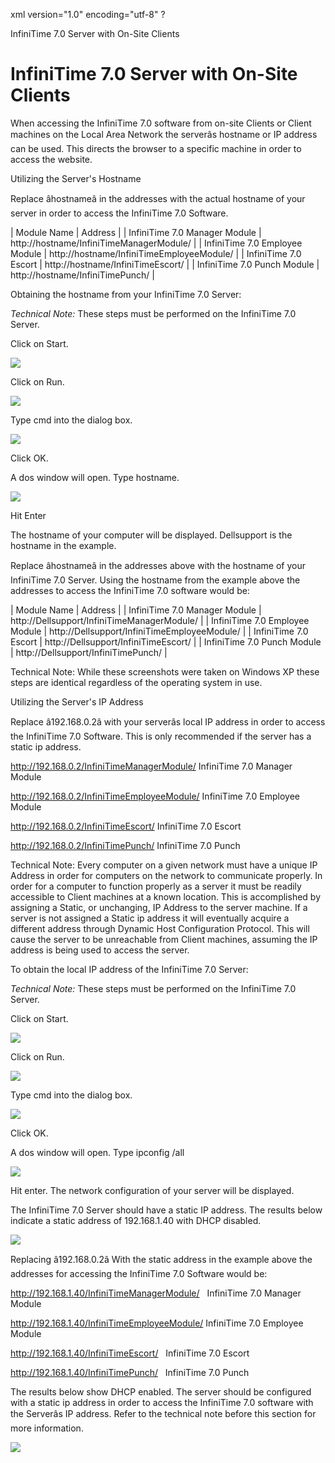 xml version="1.0" encoding="utf-8" ?





InfiniTime 7.0 Server with On-Site Clients




# InfiniTime 7.0 Server with On-Site Clients

When accessing the InfiniTime
7.0 software from on-site Clients or Client machines on the Local Area
Network the serverâs hostname or IP address can be used. This directs
the browser to a specific machine in order to access the website.

Utilizing the Server's Hostname

Replace âhostnameâ in the addresses with the actual hostname of your
server in order to access the InfiniTime
7.0 Software.

| Module Name | Address |
| InfiniTime 7.0 Manager Module | http://hostname/InfiniTimeManagerModule/ |
| InfiniTime 7.0 Employee Module | http://hostname/InfiniTimeEmployeeModule/ |
| InfiniTime 7.0 Escort | http://hostname/InfiniTimeEscort/ |
| InfiniTime 7.0 Punch Module | http://hostname/InfiniTimePunch/ |

Obtaining the hostname from your InfiniTime 7.0 Server:

*Technical Note:* These steps
must be performed on the InfiniTime
7.0 Server.

Click on Start.

![](images_2/startbar.JPG)

Click on Run.

![](images_2/startrun.JPG)

Type cmd into the dialog box.

![](images_2/runboxCMD.jpg)

Click OK.

A dos window will open. Type hostname.

![](images_2/CMDHOSTNAME.gif)

Hit Enter

The hostname of your computer will be displayed. Dellsupport is the
hostname in the example.

Replace âhostnameâ in the addresses above with the hostname of your
InfiniTime 7.0 Server.
Using the hostname from the example above the addresses to access the
InfiniTime 7.0 software
would be:

| Module Name | Address |
| InfiniTime 7.0 Manager Module | http://Dellsupport/InfiniTimeManagerModule/ |
| InfiniTime 7.0 Employee Module | http://Dellsupport/InfiniTimeEmployeeModule/ |
| InfiniTime 7.0 Escort | http://Dellsupport/InfiniTimeEscort/ |
| InfiniTime 7.0 Punch Module | http://Dellsupport/InfiniTimePunch/ |

Technical Note: While these screenshots were taken
on Windows XP these steps are identical regardless of the operating system
in use.

Utilizing the Server's IP Address

Replace â192.168.0.2â with your serverâs
local IP address in order to access the InfiniTime
7.0 Software. This is only recommended if the server has a static ip address.

http://192.168.0.2/InfiniTimeManagerModule/
InfiniTime 7.0 Manager
Module

http://192.168.0.2/InfiniTimeEmployeeModule/
InfiniTime 7.0 Employee
Module

http://192.168.0.2/InfiniTimeEscort/
InfiniTime 7.0 Escort

http://192.168.0.2/InfiniTimePunch/
InfiniTime 7.0 Punch

Technical Note:
Every computer on a given network must have a unique IP Address in order
for computers on the network to communicate properly. In order for a computer
to function properly as a server it must be readily accessible to Client
machines at a known location. This is accomplished by assigning a Static,
or unchanging, IP Address to the server machine. If a server is not assigned
a Static ip address it will eventually acquire a different address through
Dynamic Host Configuration Protocol. This will cause the server to be
unreachable from Client machines, assuming the IP address is being used
to access the server.

To obtain the local IP address of the InfiniTime 7.0 Server:

*Technical
Note:* These steps must be performed on the InfiniTime
7.0 Server.

Click on Start.

![](images_2/image435.gif)

Click on Run.

![](images_2/image436.gif)

Type cmd into the dialog box.

![](images_2/image437.gif)

Click OK.

A dos window will open. Type ipconfig /all

![](images_2/image438.gif)

Hit enter. The network configuration of
your server will be displayed.

The InfiniTime
7.0 Server should have a static IP address. The results below indicate
a static address of 192.168.1.40 with DHCP disabled.

![](images_2/image439.gif)

Replacing â192.168.0.2â With the static
address in the example above the addresses for accessing the InfiniTime
7.0 Software would be:

http://192.168.1.40/InfiniTimeManagerModule/
  InfiniTime
7.0 Manager Module

http://192.168.1.40/InfiniTimeEmployeeModule/
InfiniTime 7.0 Employee
Module

http://192.168.1.40/InfiniTimeEscort/
  InfiniTime
7.0 Escort

http://192.168.1.40/InfiniTimePunch/
  InfiniTime
7.0 Punch

The results below show DHCP enabled. The
server should be configured with a static ip address in order to access
the InfiniTime 7.0 software
with the Serverâs IP address. Refer to the technical note before this
section for more information.

![](images_2/image440.gif)